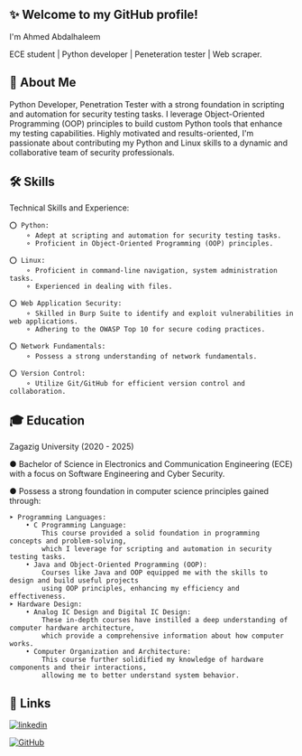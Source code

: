 ## ✨ Welcome to my GitHub profile!
I'm Ahmed Abdalhaleem

ECE student | Python developer | Peneteration tester | Web scraper.

## 🚀 About Me
Python Developer, Penetration Tester with a strong foundation in scripting and automation for security testing tasks.
I leverage Object-Oriented Programming (OOP) principles to build custom Python tools that enhance my testing capabilities.
Highly motivated and results-oriented, I'm passionate about contributing my Python and Linux skills to a dynamic and collaborative team of security professionals.

## 🛠 Skills
Technical Skills and Experience:

    ⭕ Python:
        ⚬ Adept at scripting and automation for security testing tasks.
        ⚬ Proficient in Object-Oriented Programming (OOP) principles.
        
    ⭕ Linux:
        ⚬ Proficient in command-line navigation, system administration tasks.
        ⚬ Experienced in dealing with files.

    ⭕ Web Application Security:
        ⚬ Skilled in Burp Suite to identify and exploit vulnerabilities in web applications.
        ⚬ Adhering to the OWASP Top 10 for secure coding practices.

    ⭕ Network Fundamentals:
        ⚬ Possess a strong understanding of network fundamentals.
    
    ⭕ Version Control:
        ⚬ Utilize Git/GitHub for efficient version control and collaboration.
        
## 🎓 Education
Zagazig University (2020 - 2025)

● Bachelor of Science in Electronics and Communication Engineering (ECE) with a focus on Software Engineering and Cyber Security.

● Possess a strong foundation in computer science principles gained through:

    ➤ Programming Languages:
        • C Programming Language:
            This course provided a solid foundation in programming concepts and problem-solving,
            which I leverage for scripting and automation in security testing tasks.
        • Java and Object-Oriented Programming (OOP):
            Courses like Java and OOP equipped me with the skills to design and build useful projects
            using OOP principles, enhancing my efficiency and effectiveness.
    ➤ Hardware Design:
        • Analog IC Design and Digital IC Design:
            These in-depth courses have instilled a deep understanding of computer hardware architecture,
            which provide a comprehensive information about how computer works.
        • Computer Organization and Architecture:
            This course further solidified my knowledge of hardware components and their interactions,
            allowing me to better understand system behavior.
            
## 🔗 Links
[![linkedin](https://img.shields.io/badge/linkedin-0A66C2?style=for-the-badge&logo=linkedin&logoColor=white)](https://www.linkedin.com/in/ahmed-abdalhaleem/)

[![GitHub](https://img.shields.io/badge/github-000000?style=for-the-badge&logo=github&logoColor=white)](https://github.com/ahmed-abdalhaleem)

